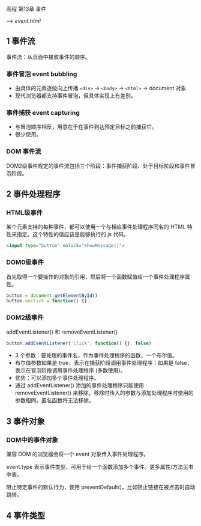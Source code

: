 高程 第13章 事件

--> _event.html_

## 1 事件流

事件流：从页面中接收事件的顺序。

### 事件冒泡 event bubbling
- 由具体的元素逐级向上传播 `<div>` -> `<body>` -> `<html>` -> document 对象
- 现代浏览器都支持事件冒泡，但具体实现上有差别。

### 事件捕获 event capturing 
- 与冒泡顺序相反，用意在于在事件到达预定目标之前捕获它。
- 很少使用。

### DOM 事件流
DOM2级事件规定的事件流包括三个阶段：事件捕获阶段、处于目标阶段和事件冒泡阶段。

## 2 事件处理程序

### HTML级事件

某个元素支持的每种事件，都可以使用一个与相应事件处理程序同名的 HTML 特性来指定。这个特性的值应该是能够执行的 js 代码。
```html
<input type="button" onlick="showMessage()">
```
### DOM0级事件

首先取得一个要操作的对象的引用，然后将一个函数赋值给一个事件处理程序属性。
```js
button = document.getElementById()
button.onclick = function() {}
```
### DOM2级事件

addEventListener() 和 removeEventListener()

```js
button.addEventListener('click', function() {}, false)
```

- 3 个参数：要处理的事件名，作为事件处理程序的函数，一个布尔值。
- 布尔值参数如果是 true，表示在捕获阶段调用事件处理程序；如果是 false，表示在冒泡阶段调用事件处理程序 (多数使用)。
- 优势：可以添加多个事件处理程序。
- 通过 addEventListener() 添加的事件处理程序只能使用 removeEventListener() 来移除。移除时传入的参数与添加处理程序时使用的参数相同。匿名函数将无法移除。

## 3 事件对象

### DOM中的事件对象

兼容 DOM 的浏览器会将一个 event 对象传入事件处理程序。

event.type 表示事件类型，可用于给一个函数添加多个事件。更多属性/方法见书中表。

阻止特定事件的默认行为，使用 preventDefault()，比如阻止链接在被点击时自动跳转。

## 4 事件类型

